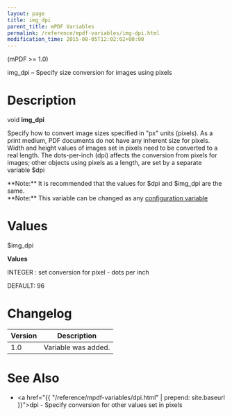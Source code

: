 ```yaml
---
layout: page
title: img_dpi
parent_title: mPDF Variables
permalink: /reference/mpdf-variables/img-dpi.html
modification_time: 2015-08-05T12:02:02+00:00
---
```


(mPDF >= 1.0)

img_dpi – Specify size conversion for images using pixels

# Description

void **img_dpi**

Specify how to convert image sizes specified in "px" units (pixels). As a print medium, PDF documents do not have any
inherent size for pixels. Width and height values of images set in pixels need to be converted to a real length. The
dots-per-inch (dpi) affects the conversion from pixels for images; other objects using pixels as a length, are set by a
separate variable <span class="parameter">$dpi</span>

<div class="alert alert-info" role="alert" markdown="1">
	**Note:** It is recommended that the values for
	<span class="parameter">$dpi</span> and <span class="parameter">$img_dpi</span> are the same.
</div>

<div class="alert alert-info" role="alert" markdown="1">
	**Note:** This variable can be changed as any
    <a href="{{ "/configuration/configuration-v7-x.html" | prepend: site.baseurl }}">configuration variable</a>
</div>

# Values

<span class="parameter">$img_dpi</span>

**Values**

<span class="smallblock">INTEGER </span>: set conversion for pixel - dots per inch

<span class="smallblock">DEFAULT</span>: 96

# Changelog

<table class="table"> <thead>
<tr> <th>Version</th><th>Description</th> </tr>
</thead> <tbody>
<tr>
<td>1.0</td>
<td>Variable was added.</td>
</tr>
</tbody> </table>

# See Also

- <a href="{{ "/reference/mpdf-variables/dpi.html" | prepend: site.baseurl }}">dpi</a> - Specify conversion for other values set in pixels

